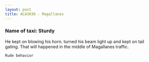 ```yaml
---
layout: post
title: ACA3030 - Magallanes 
---
```


### Name of taxi: Sturdy

He kept on blowing his horn. turned his beam light up and kept on tail gating. That will happened in the middle of Magallanes traffic.

```Rude behavior```
